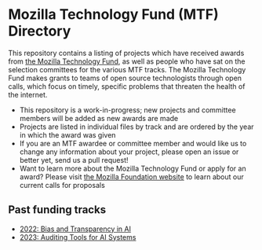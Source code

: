 # Mozilla Technology Fund (MTF) Directory
This repository contains a listing of projects which have received awards from [the Mozilla Technology Fund](https://foundation.mozilla.org/en/what-we-fund/awards/mozilla-technology-fund-mtf/), as well as people who have sat on the selection committees for the various MTF tracks. The Mozilla Technology Fund makes grants to teams of open source technologists through open calls, which focus on timely, specific problems that threaten the health of the internet.
* This repository is a work-in-progress; new projects and committee members will be added as new awards are made
* Projects are listed in individual files by track and are ordered by the year in which the award was given
* If you are an MTF awardee or committee member and would like us to change any information about your project, please open an issue or better yet, send us a pull request!
* Want to learn more about the Mozilla Technology Fund or apply for an award? Please visit [the Mozilla Foundation website](https://foundation.mozilla.org/en/what-we-fund/awards/mozilla-technology-fund-mtf/) to learn about our current calls for proposals

## Past funding tracks
* [2022: Bias and Transparency in AI](/2022-Bias-and-Transparency-in-AI.md)
* [2023: Auditing Tools for AI Systems](/2023-Auditing-Tools-For-AI-Systems.md)

